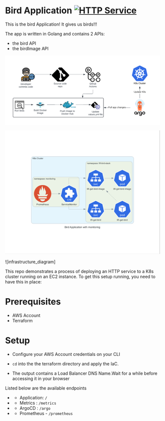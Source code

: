 # Bird Application [![HTTP Service](https://github.com/remiljw/lifi-devops/actions/workflows/main.yml/badge.svg)](https://github.com/remiljw/lifi-devops/actions/workflows/main.yml)

This is the bird Application! It gives us birds!!!

The app is written in Golang and contains 2 APIs:
- the bird API
- the birdImage API

![pipeline_diagram](https://github.com/remiljw/lifi-devops/blob/main/ci_cd_pipeline.png?raw=true)

![architecture_diagram](https://github.com/remiljw/lifi-devops/blob/main/bird_application_with_monitoring.jpeg?raw=true)

![infrastructure_diagram]

This repo demonstrates a process of deploying an HTTP service to a K8s cluster  running on an EC2 instance. To get this setup running, you need to have this in place:

# Prerequisites
- AWS Account
- Terraform

# Setup
- Configure your AWS Account credentials on your CLI

- `cd` into the the terraform directory and apply the IaC.

- The output contains a Load Balancer DNS Name.Wait for a while before accessing it in your browser

Listed below are the available endpoints
- - Application: `/`
- - Metrics  : `/metrics`
- - ArgoCD : `/argo`
- - Prometheus - `/prometheus`
